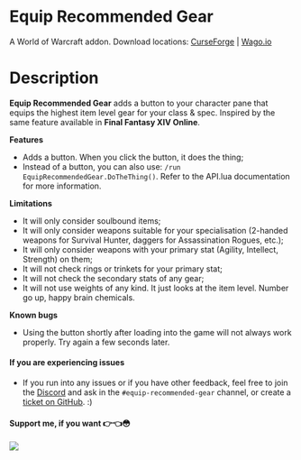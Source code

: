 # Equip Recommended Gear
A World of Warcraft addon. Download locations: [CurseForge](https://www.curseforge.com/wow/addons/equip-recommended-gear) | [Wago.io](https://addons.wago.io/addons/erg)

# Description
**Equip Recommended Gear** adds a button to your character pane that equips the highest item level gear for your class & spec. Inspired by the same feature available in **Final Fantasy XIV Online**.

**Features**
- Adds a button. When you click the button, it does the thing;
- Instead of a button, you can also use: `/run EquipRecommendedGear.DoTheThing()`. Refer to the API.lua documentation for more information.

**Limitations**
- It will only consider soulbound items;
- It will only consider weapons suitable for your specialisation (2-handed weapons for Survival Hunter, daggers for Assassination Rogues, etc.);
- It will only consider weapons with your primary stat (Agility, Intellect, Strength) on them;
- It will not check rings or trinkets for your primary stat;
- It will not check the secondary stats of any gear;
- It will not use weights of any kind. It just looks at the item level. Number go up, happy brain chemicals.

**Known bugs**
- Using the button shortly after loading into the game will not always work properly. Try again a few seconds later.

#### If you are experiencing issues
- If you run into any issues or if you have other feedback, feel free to join the [Discord](https://discord.gg/FwWZZ39kPX) and ask in the `#equip-recommended-gear` channel, or create a [ticket on GitHub](https://github.com/Slackluster/EquipRecommendedGear/issues). :)

#### Support me, if you want 👉👈😳
[![](https://i.imgur.com/qGoTtXm.png)](https://www.buymeacoffee.com/SlacklusterYT)
